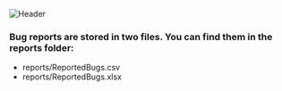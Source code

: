 ![Header](link)

### Bug reports are stored in two files. You can find them in the reports folder:

* reports/ReportedBugs.csv
* reports/ReportedBugs.xlsx